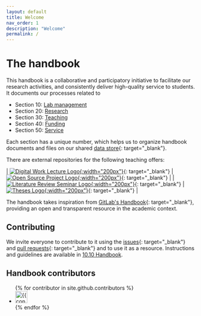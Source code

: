 ```yaml
---
layout: default
title: Welcome
nav_order: 1
description: "Welcome"
permalink: /
---
```


# The handbook

This handbook is a collaborative and participatory initiative to facilitate our research activities, and consistently deliver high-quality service to students.
It documents our processes related to 

- Section 10: [Lab management](docs/10-lab/)
- Section 20: [Research](docs/20-research/)
- Section 30: [Teaching](docs/30-teaching/)
- Section 40: [Funding](docs/40-funding)
- Section 50: [Service](docs/50-service/)

Each section has a unique number, which helps us to organize handbook documents and files on our shared [data store](docs/10-lab/10_processes/10.05.systems-overview.html#nextcloud){: target="_blank"}.

There are external repositories for the following teaching offers:

| [![Digital Work Lecture Logo](https://digital-work-lab.github.io/digital-work-lecture/assets/images/IDW-logo.png){:width="200px"}](https://digital-work-lab.github.io/digital-work-lecture/){: target="_blank"} | [![Open Source Project Logo](https://digital-work-lab.github.io/open-source-project/assets/images/open-source-project.png){:width="200px"}](https://digital-work-lab.github.io/open-source-project/){: target="_blank"} |
| [![Literature Review Seminar Logo](https://digital-work-lab.github.io/literature-review-seminar/assets/images/lr-seminar.png){:width="200px"}](https://digital-work-lab.github.io/literature-review-seminar/){: target="_blank"} | [![Theses Logo](https://digital-work-lab.github.io/theses/assets/images/theses.png){:width="200px"}](https://digital-work-lab.github.io/theses/){: target="_blank"} |

The handbook takes inspiration from [GitLab's Handbook](https://handbook.gitlab.com/){: target="_blank"}, providing an open and transparent resource in the academic context.

## Contributing

We invite everyone to contribute to it using the [issues](https://github.com/digital-work-lab/handbook/issues){: target="_blank"} and [pull requests](https://github.com/digital-work-lab/handbook/pulls){: target="_blank"} and to use it as a resource.
Instructions and guidelines are available in [10.10 Handbook](docs/10-lab/10_processes/10.10.handbook.html).

<!--
## Recent changes

- [Handbook changes in July](https://github.com/digital-work-lab/handbook/compare/6e0b3da0c213f74dce154642892d50e5ed96a9b3...6e0b3da0c213f74dce154642892d50e5ed96a9b3)

## Contact

Offices: WE5/1.081.

[Schedule a meeting](https://calendly.com/gerit-wagner/30min){: .btn .btn-green }

<iframe width="600" height="200" frameborder="0" scrolling="no" marginheight="0" marginwidth="0" src="https://www.openstreetmap.org/export/embed.html?bbox=10.862774848937988%2C49.89987300208533%2C10.876936912536623%2C49.90642391513594&amp;layer=mapnik&amp;marker=49.9031485698061%2C10.869855880737305" style="border: 1px solid black"></iframe>
-->

## Handbook contributors

<ul class="list-style-none">
{% for contributor in site.github.contributors %}
  <li class="d-inline-block mr-1">
     <a href="{{ contributor.html_url }}"><img src="{{ contributor.avatar_url }}" width="32" height="32" alt="{{ contributor.login }}"/></a>
  </li>
{% endfor %}
</ul>
